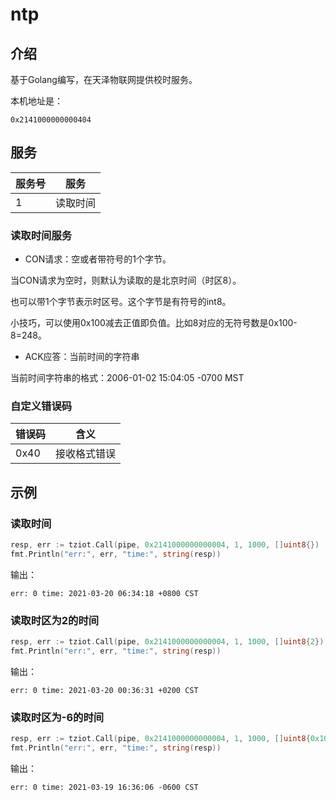 # ntp

## 介绍
基于Golang编写，在天泽物联网提供校时服务。

本机地址是：
```text
0x2141000000000404
```

## 服务
服务号|服务
-|-
1|读取时间

### 读取时间服务
- CON请求：空或者带符号的1个字节。

当CON请求为空时，则默认为读取的是北京时间（时区8）。

也可以带1个字节表示时区号。这个字节是有符号的int8。

小技巧，可以使用0x100减去正值即负值。比如8对应的无符号数是0x100-8=248。

- ACK应答：当前时间的字符串

当前时间字符串的格式：2006-01-02 15:04:05 -0700 MST

### 自定义错误码
错误码|含义
-|-
0x40|接收格式错误

## 示例
### 读取时间
```go
resp, err := tziot.Call(pipe, 0x2141000000000004, 1, 1000, []uint8{})
fmt.Println("err:", err, "time:", string(resp))
```

输出：
```text
err: 0 time: 2021-03-20 06:34:18 +0800 CST
```

### 读取时区为2的时间
```go
resp, err := tziot.Call(pipe, 0x2141000000000004, 1, 1000, []uint8{2})
fmt.Println("err:", err, "time:", string(resp))
```

输出：
```text
err: 0 time: 2021-03-20 00:36:31 +0200 CST
```

### 读取时区为-6的时间
```go
resp, err := tziot.Call(pipe, 0x2141000000000004, 1, 1000, []uint8{0x100-6})
fmt.Println("err:", err, "time:", string(resp))
```

输出：
```text
err: 0 time: 2021-03-19 16:36:06 -0600 CST
```